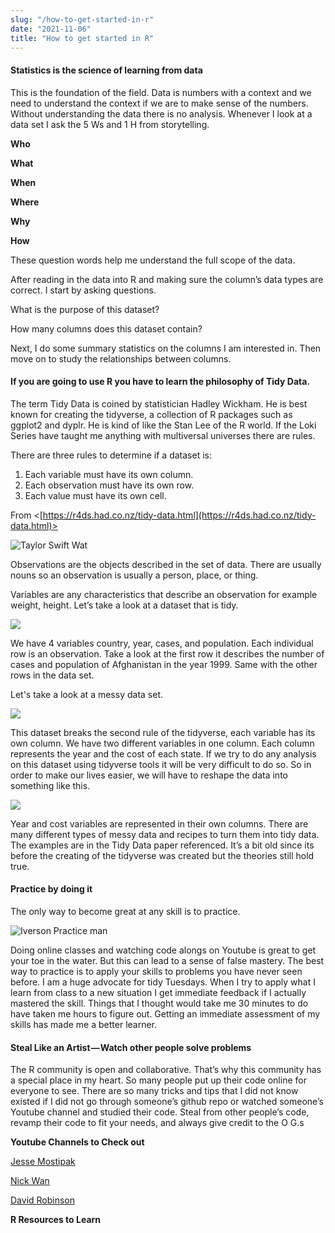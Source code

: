 ```yaml
---
slug: "/how-to-get-started-in-r"
date: "2021-11-06"
title: "How to get started in R"
---
```


#### Statistics is the science of learning from data

This is the foundation of the field. Data is numbers with a context and we need to understand the context if we are to make sense of the numbers. Without understanding the data there is no analysis. Whenever I look at a data set I ask the 5 Ws and 1 H from storytelling.

**Who**

**What**

**When**

**Where**

**Why**

**How**

These question words help me understand the full scope of the data.

After reading in the data into R and making sure the column’s data types are correct. I start by asking questions.

What is the purpose of this dataset?

How many columns does this dataset contain?

Next, I do some summary statistics on the columns I am interested in. Then move on to study the relationships between columns.

#### If you are going to use R you have to learn the philosophy of Tidy Data.

The term Tidy Data is coined by statistician Hadley Wickham. He is best known for creating the tidyverse, a collection of R packages such as ggplot2 and dyplr. He is kind of like the Stan Lee of the R world. If the Loki Series have taught me anything with multiversal universes there are rules.

There are three rules to determine if a dataset is:

1. Each variable must have its own column.
2. Each observation must have its own row.
3. Each value must have its own cell.

From <[https://r4ds.had.co.nz/tidy-data.html](https://r4ds.had.co.nz/tidy-data.html)>

![Taylor Swift Wat](https://media.giphy.com/media/z8yYEX4pE3lkc/giphy.gif)

Observations are the objects described in the set of data. There are usually nouns so an observation is usually a person, place, or thing.

Variables are any characteristics that describe an observation for example weight, height. Let’s take a look at a dataset that is tidy.

![](https://cdn-images-1.medium.com/max/547/1*gNdmMLSrPX_TyrnONaBYJQ.png)

We have 4 variables country, year, cases, and population. Each individual row is an observation. Take a look at the first row it describes the number of cases and population of Afghanistan in the year 1999. Same with the other rows in the data set.

Let's take a look at a messy data set.

![](https://cdn-images-1.medium.com/max/1024/1*FfdFrzuAcT6fzZggxpDPdA.png)

This dataset breaks the second rule of the tidyverse, each variable has its own column. We have two different variables in one column. Each column represents the year and the cost of each state. If we try to do any analysis on this dataset using tidyverse tools it will be very difficult to do so. So in order to make our lives easier, we will have to reshape the data into something like this.

![](https://cdn-images-1.medium.com/max/215/1*wvPLdE6QWGZI4FxDioWbWA.png)

Year and cost variables are represented in their own columns. There are many different types of messy data and recipes to turn them into tidy data. The examples are in the Tidy Data paper referenced. It’s a bit old since its before the creating of the tidyverse was created but the theories still hold true.

#### Practice by doing it

The only way to become great at any skill is to practice.

![Iverson Practice man](https://media.giphy.com/media/3oEjI105rmEC22CJFK/giphy.gif)

Doing online classes and watching code alongs on Youtube is great to get your toe in the water. But this can lead to a sense of false mastery. The best way to practice is to apply your skills to problems you have never seen before. I am a huge advocate for tidy Tuesdays. When I try to apply what I learn from class to a new situation I get immediate feedback if I actually mastered the skill. Things that I thought would take me 30 minutes to do have taken me hours to figure out. Getting an immediate assessment of my skills has made me a better learner.

#### Steal Like an Artist — Watch other people solve problems

The R community is open and collaborative. That’s why this community has a special place in my heart. So many people put up their code online for everyone to see. There are so many tricks and tips that I did not know existed if I did not go through someone’s github repo or watched someone’s Youtube channel and studied their code. Steal from other people’s code, revamp their code to fit your needs, and always give credit to the O G.s

**Youtube Channels to Check out**

[Jesse Mostipak](https://www.youtube.com/channel/UCE2WK5bvNtDblu4NO9PGtJA) 

[Nick Wan](https://www.youtube.com/c/NickWan/featured)

[David Robinson](https://www.youtube.com/user/safe4democracy)

**R Resources to Learn**
